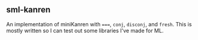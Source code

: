 ## sml-kanren

An implementation of miniKanren with `===`, `conj`, `disconj`, and
`fresh`. This is mostly written so I can test out some libraries I've
made for ML.
